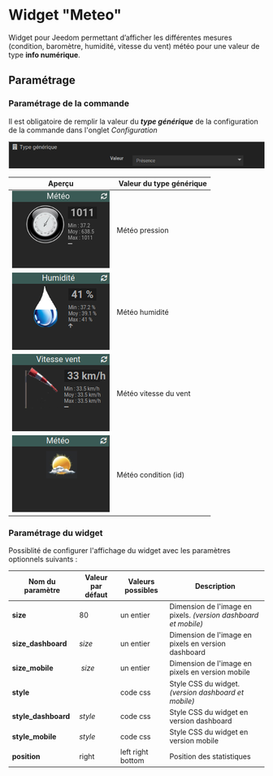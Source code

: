 # Widget "Meteo"

Widget pour Jeedom permettant d’afficher les différentes mesures (condition, baromètre, humidité, vitesse du vent) météo pour une valeur de type **info numérique**.


## Paramétrage

### Paramétrage de la commande

Il est obligatoire de remplir la valeur du ***type générique*** de la configuration de la commande dans l'onglet *Configuration*

![](../images/type-generique.png)

Aperçu                                    | Valeur du type générique
----------------------------------------- | ------------------------
![](../images/widget-meteo-barometre.png) | Météo pression
![](../images/widget-meteo-humidite.png)  | Météo humidité
![](../images/widget-meteo-vent.png)      | Météo vitesse du vent
![](../images/widget-meteo-condition.png) | Météo condition (id)


### Paramétrage du widget

Possiblité de configurer l'affichage du widget avec les paramètres optionnels suivants :

Nom du paramètre     | Valeur par défaut | Valeurs possibles | Description
-------------------- | ----------------- | ----------------- | -----------
**size**             | 80                | un entier         |  Dimension de l'image en pixels. *(version dashboard et mobile)*
| **size_dashboard** | *size*            | un entier         | Dimension de l'image en pixels en version dashboard
**size_mobile**      | *size*            | un entier         | Dimension de l'image en pixels en version mobile
**style**            |                   | code css          | Style CSS du widget. *(version dashboard et mobile)*
**style_dashboard**  | *style*           | code css          | Style CSS du widget en version dashboard
**style_mobile**     | *style*           | code css          | Style CSS du widget en version mobile
**position**         | right             | left right bottom | Position des statistiques
